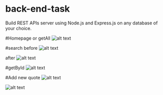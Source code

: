 # back-end-task
Build REST APIs server using Node.js and Express.js on any database of your choice.




#Homepage or getAll
![alt text](https://github.com/pinku7499/back-end-task/blob/master/demo%20images/Screenshot%20(49).png)

#search
before
![alt text](https://github.com/pinku7499/back-end-task/blob/master/demo%20images/Screenshot%20(50).png)

after
![alt text](https://github.com/pinku7499/back-end-task/blob/master/demo%20images/Screenshot%20(51).png)

#getById
![alt text](https://github.com/pinku7499/back-end-task/blob/master/demo%20images/Screenshot%20(52).png)

#Add new quote
![alt text](https://github.com/pinku7499/back-end-task/blob/master/demo%20images/Screenshot%20(53).png)

![alt text](https://github.com/pinku7499/back-end-task/blob/master/demo%20images/Screenshot%20(54).png)
